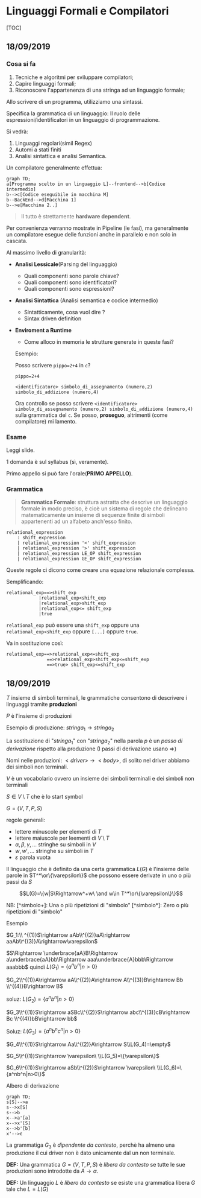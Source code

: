 # Linguaggi Formali e Compilatori

[TOC]

## 18/09/2019

### Cosa si fa

1. Tecniche e algoritmi per sviluppare compilatori;
2. Capire linguaggi formali;
3. Riconoscere l'appartenenza di una stringa ad un linguaggio formale;

Allo scrivere di un programma, utilizziamo una sintassi.

Specifica la grammatica di un linguaggio: Il ruolo delle espressioni/identificatori in un linguaggio di programmazione.

Si vedrà:

1. Linguaggi regolari(simil Regex)
2. Automi a stati finiti
3. Analisi sintattica e analisi Semantica.



Un compilatore generalmente effettua:

```mermaid
graph TD;
a[Programma scelto in un linguaggio L]--frontend-->b[Codice intermedio]
b-->c[Codice eseguibile in macchina M]
b--BackEnd-->d[Macchina 1]
b-->e[Macchina 2..]
```



> Il tutto è strettamente **hardware dependent**.

Per convenienza verranno mostrate in Pipeline (le fasi), ma generalmente un compilatore esegue delle funzioni anche in parallelo e non solo in cascata.



Al massimo livello di granularità:

* **Analisi Lessicale**(Parsing del linguaggio)

  * Quali componenti sono parole chiave?
  * Quali componenti sono identificatori?
  * Quali componenti sono espressioni?

* **Analisi Sintattica** (Analisi semantica e codice intermedio)

  * Sintatticamente, cosa vuol dire ?
  * Sintax driven definition

* **Enviroment a Runtime**

  * Come alloco in memoria le strutture generate in queste fasi?	



  Esempio: 

  Posso scrivere `pippo=2+4` in `c`?

  ```pseudocode
  pippo=2+4
  
  <identificatore> simbolo_di_assegnamento (numero,2) simbolo_di_addizione (numero,4)
  ```

  Ora controllo se posso scrivere `<identificatore> simbolo_di_assegnamento (numero,2) simbolo_di_addizione (numero,4)` sulla grammatica del `c`. Se posso, **proseguo**, altrimenti (come compilatore) mi lamento.



### Esame

Leggi slide.

1 domanda è sul syllabus (sì, veramente).

Primo appello si può fare l'orale(**PRIMO APPELLO**).



### Grammatica

> **Grammatica Formale**: struttura astratta che descrive un linguaggio formale in modo preciso, è cioè un sistema di regole che delineano matematicamente un insieme di sequenze finite di simboli appartenenti ad un alfabeto anch'esso finito.	

```yacas
relational_expression
	: shift_expression
	| relational_expression '<' shift_expression
	| relational_expression '>' shift_expression
	| relational_expression LE_OP shift_expression
	| relational_expression GE_OP shift_expression
```

Queste regole ci dicono come creare una equazione relazionale complessa.

Semplificando:

```pseudocode
relational_exp==>shift_exp
			|relational_exp<shift_exp
			|relational_exp>shift_exp
			|relational_exp<= shift_exp
			|true
```

`relational_exp` può essere una `shift_exp` oppure una `relational_exp<shift_exp` oppure `[...]` oppure `true`.

Va in sostituzione così:

```pseudocode
relational_exp==>relational_exp<=shift_exp
		       ==>relational_exp>shift_exp<=shift_exp
		       ==>true> shift_exp<=shift_exp
```


## 18/09/2019


$T$ insieme di simboli terminali, le grammatiche consentono di descrivere i linguaggi tramite **produzioni** 

$P$ è l'insieme di produzioni

Esempio di produzione: $stringa_1\rightarrow stringa_2$

La sostituzione di "$stringa_1$" con "$stringa_2$" nella parola $p$ è un *passo di derivazione* rispetto alla produzione (I passi di derivazione usano $\Rightarrow$)

Nomi nelle produzioni: $<driver>\ \rightarrow\  <body>$, di solito nel driver abbiamo dei simboli non terminali.

$V$ è un vocabolario ovvero un insieme dei simboli terminali e dei simboli non terminali

$S\in V\setminus T$ che è lo start symbol 

$G=(V,T,P,S)$

regole generali:

* lettere minuscole per elementi di $T$
* lettere maiuscole per leementi di $V\setminus T$
* $\alpha,\beta,\gamma,…$ stringhe su simboli in $V$
* $w,w',…$ stringhe su simboli in $T$
* $\varepsilon$ parola vuota

Il linguaggio che è definito da una certa grammatica $L(G)$ è l'insieme delle parole in $T^*\or\{\varepsilon\}$ che possono essere derivate in uno o più passi da $S$

$$L(G)=\{w|S\Rightarrow^+w\ \and w\in T^*\or\{\varepsilon\}\}$$

NB: [^simbolo+]: Una o più ripetizioni di "simbolo" [^simbolo*]: Zero o più ripetizioni di "simbolo"

Esempio

 $G_1:\\ ^{(1)}S\rightarrow aAb\\^{(2)}aA\rightarrow aaAb\\^{(3)}A\rightarrow\varepsilon$

$S\Rightarrow \underbrace{aA}B\Rightarrow a\underbrace{aA}bb\Rightarrow aaa\underbrace{A}bbb\Rightarrow aaabbb$ quindi $L(G_1)=\{a^nb^n|n>0\}$

$G_2\\^{(1)}A\rightarrow aA\\^{(2)}A\rightarrow A\\^{(3)}B\rightarrow Bb \\^{(4)}B\rightarrow B$

soluz: $L(G_2)=\{a^nb^n|n>0\}$

$G_3\\^{(1)}S\rightarrow aSBc\\^{(2)}S\rightarrow abc\\^{(3)}cB\rightarrow Bc \\^{(4)}bB\rightarrow bb$

Soluz: $L(G_3)=\{a^nb^nc^n|n>0\}$

$G_4\\^{(1)}S\rightarrow Aa\\^{(2)}A\rightarrow S\\L(G_4)=\empty$

$G_5\\^{(1)}S\rightarrow \varepsilon\ \\L(G_5)=\{\varepsilon\}$

$G_6\\^{(1)}S\rightarrow aSb\\^{(2)}S\rightarrow \varepsilon\ \\L(G_6)=\{a^nb^n|n>0\}$

Albero di derivazione

```mermaid
graph TD;
s[S]-->a
s-->x[S]
s-->b
x-->a'[a]
x-->x'[S]
x-->b'[b]
x'-->ε
```

La grammatiga $G_3$ è *dipendente da contesto*, perchè ha almeno una produzione il cui driver non è dato unicamente dal un non terminale.

**DEF:** Una grammatica $G=(V,T,P,S)$ è *libera da contesto* se tutte le sue produzioni sono introdotte da $A\rightarrow \alpha$.

**DEF:** Un linguaggio $L$ è *libero da contesto* se esiste una grammatica libera $G$ tale che $L=L(G)$





